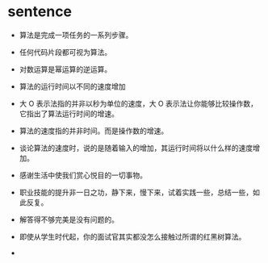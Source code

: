 # sentence

- 算法是完成一项任务的一系列步骤。

- 任何代码片段都可视为算法。

- 对数运算是幂运算的逆运算。

- 算法的运行时间以不同的速度增加

- 大 O 表示法指的并非以秒为单位的速度，大 O 表示法让你能够比较操作数，它指出了算法运行时间的增速。

- 算法的速度指的并非时间。而是操作数的增速。

- 谈论算法的速度时，说的是随着输入的增加，其运行时间将以什么样的速度增加。

- 感谢生活中使我们赏心悦目的一切事物。

- 职业技能的提升非一日之功，静下来，慢下来，试着实践一些，总结一些，如此反复。

- 解答得不够完美是没有问题的。

- 即使从学生时代起，你的面试官其实都没怎么接触过所谓的红黑树算法。

-
